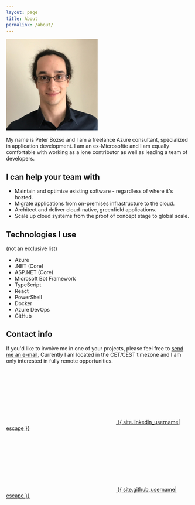 ```yaml
---
layout: page
title: About
permalink: /about/
---
```


![Profile picture](/assets/profile_picture.jpg)

My name is Péter Bozsó and I am a freelance Azure consultant, specialized in application development. I am an ex-Microsoftie and I am equally comfortable with working as a lone contributor as well as leading a team of developers.

## I can help your team with

* Maintain and optimize existing software - regardless of where it's hosted.
* Migrate applications from on-premises infrastructure to the cloud.
* Architect and deliver cloud-native, greenfield applications.
* Scale up cloud systems from the proof of concept stage to global scale.

## Technologies I use

(not an exclusive list)

* Azure
* .NET (Core)
* ASP.NET (Core)
* Microsoft Bot Framework
* TypeScript
* React
* PowerShell
* Docker
* Azure DevOps
* GitHub

## Contact info

If you'd like to involve me in one of your projects, please feel free to [send me an e-mail.](mailto:peter.bozso@outlook.com) Currently I am located in the CET/CEST timezone and I am only interested in fully remote opportunities.

<a target="_blank" href="https://www.linkedin.com/in/{{ site.linkedin_username| cgi_escape | escape }}"><svg class="svg-icon"><use xlink:href="{{ '/assets/minima-social-icons.svg#linkedin' | relative_url }}"></use></svg> <span class="username">{{ site.linkedin_username| escape }}</span></a>

<a target="_blank" href="https://github.com/{{ site.github_username| cgi_escape | escape }}"><svg class="svg-icon"><use xlink:href="{{ '/assets/minima-social-icons.svg#github' | relative_url }}"></use></svg> <span class="username">{{ site.github_username| escape }}</span></a>

